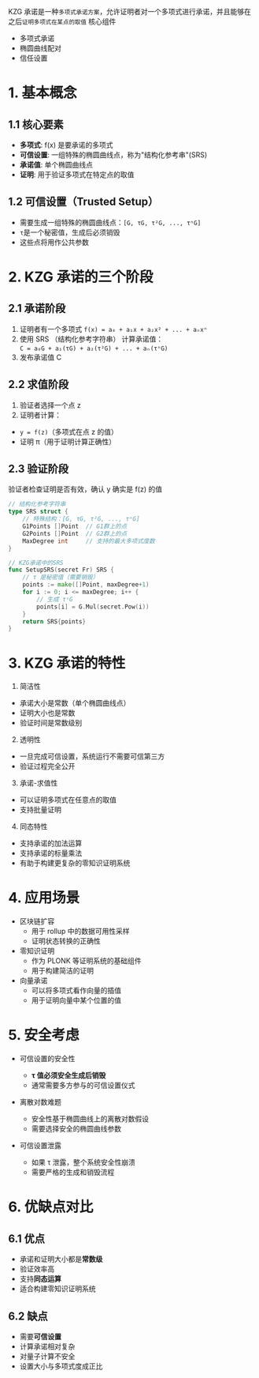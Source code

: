 KZG 承诺是一种`多项式承诺方案`，允许证明者对一个多项式进行承诺，并且能够在之后`证明多项式在某点的取值`
核心组件
- 多项式承诺
- 椭圆曲线配对
- 信任设置
# 1. 基本概念
## 1.1 核心要素
  - **多项式**: f(x) 是要承诺的多项式
  - **可信设置**: 一组特殊的椭圆曲线点，称为"结构化参考串"(SRS)
  - **承诺值**: 单个椭圆曲线点
  - **证明**: 用于验证多项式在特定点的取值
## 1.2 可信设置（Trusted Setup）
  - 需要生成一组特殊的椭圆曲线点：`[G, τG, τ²G, ..., τⁿG]`
  - `τ`是一个秘密值，生成后必须销毁
  - 这些点将用作公共参数
# 2.  KZG 承诺的三个阶段
## 2.1 承诺阶段
1. 证明者有一个多项式 `f(x) = a₀ + a₁x + a₂x² + ... + aₙxⁿ`
2. 使用 SRS （结构化参考字符串） 计算承诺值：<br/>
  `C = a₀G + a₁(τG) + a₂(τ²G) + ... + aₙ(τⁿG)`
3. 发布承诺值 C
## 2.2 求值阶段
1. 验证者选择一个点 z
2. 证明者计算：
  - `y = f(z)`（多项式在点 z 的值）
  - 证明 π（用于证明计算正确性）
## 2.3 验证阶段
验证者检查证明是否有效，确认 y 确实是 f(z) 的值


```go
// 结构化参考字符串
type SRS struct {
    // 特殊结构：[G, τG, τ²G, ..., τⁿG]
    G1Points []Point  // G1群上的点
    G2Points []Point  // G2群上的点
    MaxDegree int     // 支持的最大多项式度数
}

// KZG承诺中的SRS
func SetupSRS(secret Fr) SRS {
    // τ 是秘密值（需要销毁）
    points := make([]Point, maxDegree+1)
    for i := 0; i <= maxDegree; i++ {
        // 生成 τⁱG
        points[i] = G.Mul(secret.Pow(i))
    }
    return SRS{points}
}
```
# 3. KZG 承诺的特性
1. 简洁性
  - 承诺大小是常数（单个椭圆曲线点）
  - 证明大小也是常数
  - 验证时间是常数级别
2. 透明性
  - 一旦完成可信设置，系统运行不需要可信第三方
  - 验证过程完全公开
3. 承诺-求值性
  - 可以证明多项式在任意点的取值
  - 支持批量证明
4. 同态特性
  - 支持承诺的加法运算
  - 支持承诺的标量乘法
  - 有助于构建更复杂的零知识证明系统


# 4. 应用场景
- 区块链扩容
  - 用于 rollup 中的数据可用性采样
  - 证明状态转换的正确性
- 零知识证明
  - 作为 PLONK 等证明系统的基础组件
  - 用于构建简洁的证明
- 向量承诺
  - 可以将多项式看作向量的插值
  - 用于证明向量中某个位置的值
# 5. 安全考虑
- 可信设置的安全性
  - **τ 值必须安全生成后销毁**
  - 通常需要多方参与的可信设置仪式
- 离散对数难题
  - 安全性基于椭圆曲线上的离散对数假设
  - 需要选择安全的椭圆曲线参数

- 可信设置泄露
  - 如果 τ 泄露，整个系统安全性崩溃
  - 需要严格的生成和销毁流程

# 6. 优缺点对比
## 6.1 优点
  - 承诺和证明大小都是**常数级**
  - 验证效率高
  - 支持**同态运算**
  - 适合构建零知识证明系统
## 6.2 缺点
  - 需要**可信设置**
  - 计算承诺相对复杂
  - 对量子计算不安全
  - 设置大小与多项式度成正比